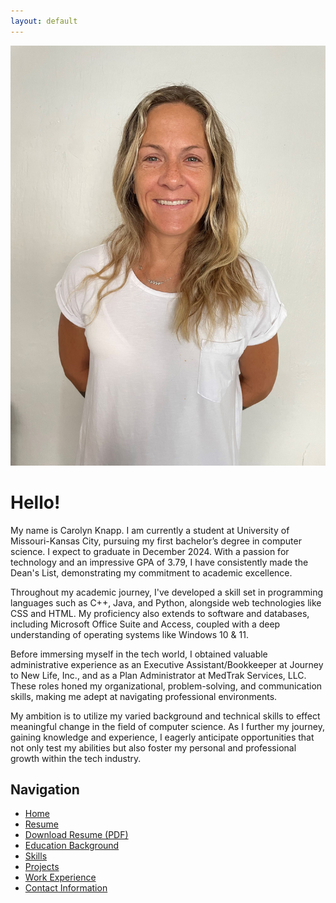 ```yaml
---
layout: default
---
```


![Carolyn Knapp](/port_pic.jpg)

# Hello!

My name is Carolyn Knapp. I am currently a student at University of Missouri-Kansas City, pursuing my first bachelor’s degree in computer science. I expect to graduate in December 2024. With a passion for technology and an impressive GPA of 3.79, I have consistently made the Dean's List, demonstrating my commitment to academic excellence.

Throughout my academic journey, I've developed a skill set in programming languages such as C++, Java, and Python, alongside web technologies like CSS and HTML. My proficiency also extends to software and databases, including Microsoft Office Suite and Access, coupled with a deep understanding of operating systems like Windows 10 & 11.

Before immersing myself in the tech world, I obtained valuable administrative experience as an Executive Assistant/Bookkeeper at Journey to New Life, Inc., and as a Plan Administrator at MedTrak Services, LLC. These roles honed my organizational, problem-solving, and communication skills, making me adept at navigating professional environments.

My ambition is to utilize my varied background and technical skills to effect meaningful change in the field of computer science. As I further my journey, gaining knowledge and experience, I eagerly anticipate opportunities that not only test my abilities but also foster my personal and professional growth within the tech industry.

## Navigation

- [Home](/)
- [Resume](/resume)
- [Download Resume (PDF)](/Resume.pdf)
- [Education Background](/education)
- [Skills](/skills)
- [Projects](/projects)
- [Work Experience](/work-experience)
- [Contact Information](/contact)

